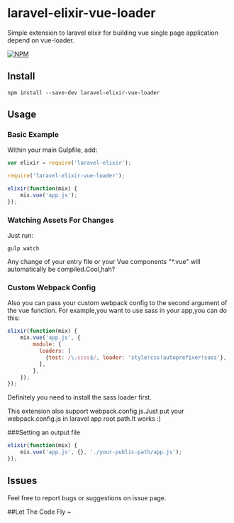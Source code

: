 # laravel-elixir-vue-loader

Simple extension to laravel elixir for building vue single page application depend on vue-loader.

[![NPM](https://nodei.co/npm/laravel-elixir-vue-loader.png?downloads=true&downloadRank=true&stars=true)](https://nodei.co/npm/laravel-elixir-vue-loader/)

## Install

```
npm install --save-dev laravel-elixir-vue-loader
```

## Usage

### Basic Example

Within your main Gulpfile, add:

```javascript
var elixir = require('laravel-elixir');

require('laravel-elixir-vue-loader');

elixir(function(mix) {
    mix.vue('app.js');
});
```
### Watching Assets For Changes

Just run:
```
gulp watch
```
Any change of your entry file or your Vue components "*.vue" will automatically be compiled.Cool,hah?

### Custom Webpack Config

Also you can pass your custom webpack config to the second argument of the vue function.
For example,you want to use sass in your app,you can do this:

```javascript
elixir(function(mix) {
    mix.vue('app.js', {
        module: {
          loaders: [
            {test: /\.scss$/, loader: 'style!css!autoprefixer!sass'},
          ],
        },
    });
});
```
Definitely you need to install the sass loader first.

This extension also support webpack.config.js.Just put your webpack.config.js in laravel app root path.It works :)

###Setting an output file

```javascript
elixir(function(mix) {
    mix.vue('app.js', {}, './your-public-path/app.js');
});
```

## Issues

Feel free to report bugs or suggestions on issue page.

##Let The Code Fly ~